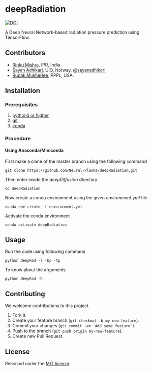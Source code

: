 # deepRadiation
[![DOI](https://zenodo.org/badge/386719346.svg)](https://zenodo.org/badge/latestdoi/386719346)

A Deep Neural Network-based radiation pressure prediction using TensorFlow.

<!-- ![deep diffusion](deep_diff.gif) -->

## Contributors
- [Rinku Mishra](https://github.com/rinku-mishra), IPR, India.
- [Sayan Adhikari](https://github.com/sayanadhikari), UiO, Norway. [@sayanadhikari](https://twitter.com/sayanadhikari)
- [Rupak Mukherjee](https://github.com/RupakMukherjee), PPPL, USA.

## Installation
### Prerequisites
1. [python3 or higher](https://www.python.org/download/releases/3.0/)
2. [git](https://git-scm.com/)
3. [conda](https://conda.io/projects/conda/en/latest/user-guide/install/index.html)

### Procedure
#### Using Anaconda/Miniconda
First make a clone of the master branch using the following command
```shell
git clone https://github.com/Neural-Plasma/deepRadiation.git
```
Then enter inside the *deepDiffusion* directory
```shell
cd deepRadiation
```
Now create a conda environment using the given *environment.yml* file
```shell
conda env create -f environment.yml
```
Activate the conda environment
```shell
conda activate deepRadiation
```
## Usage

Run the code using following command

```
python deepRad -l -hp -tp
```
To know about the arguments
```
python deepRad -h
```

## Contributing
We welcome contributions to this project.

1. Fork it.
2. Create your feature branch (```git checkout -b my-new-feature```).
3. Commit your changes (```git commit -am 'Add some feature'```).
4. Push to the branch (```git push origin my-new-feature```).
5. Create new Pull Request.

## License
Released under the [MIT license](LICENSE).
